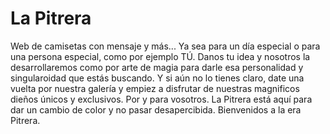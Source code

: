 # La Pitrera
Web de camisetas con mensaje y más...
Ya sea para un día especial o para una persona especial, como por ejemplo TÚ.
Danos tu idea y nosotros la desarrollaremos como por arte de magia para darle esa personalidad y singularoidad que estás buscando.
Y si aún no lo tienes claro, date una vuelta por nuestra galería y empiez a disfrutar de nuestras magnificos dieños únicos y exclusivos. 
Por y para vosotros. 
La Pitrera está aquí para dar un cambio de color y no pasar desapercibida. 
Bienvenidos a la era Pitrera.
 
